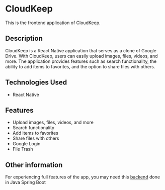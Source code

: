 # CloudKeep

This is the frontend application of CloudKeep.

## Description

CloudKeep is a React Native application that serves as a clone of Google Drive. With CloudKeep, users can easily upload images, files, videos, and more. The application provides features such as search functionality, the ability to add items to favorites, and the option to share files with others.

## Technologies Used

- React Native

## Features

- Upload images, files, videos, and more
- Search functionality
- Add items to favorites
- Share files with others
- Google Login
- File Trash

## Other information
For experiencing full features of the app, you may need this [backend](https://github.com/ensarhamzic/cloudkeep-backend) done in Java Spring Boot



